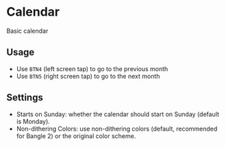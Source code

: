 # Calendar

Basic calendar

## Usage

- Use `BTN4` (left screen tap) to go to the previous month
- Use `BTN5` (right screen tap) to go to the next month

## Settings

- Starts on Sunday: whether the calendar should start on Sunday (default is Monday).
- Non-dithering Colors: use non-dithering colors (default, recommended for Bangle 2) or the original color scheme.

